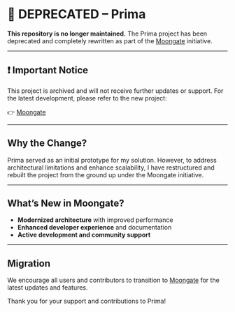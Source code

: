 # 🚨 DEPRECATED – Prima

**This repository is no longer maintained.**
The Prima project has been deprecated and completely rewritten as part of the [Moongate](https://github.com/Moongate-community/Moongate) initiative.

---

## ❗️ Important Notice

This project is archived and will not receive further updates or support.
For the latest development, please refer to the new project:

👉 [Moongate](https://github.com/Moongate-community/Moongate)

---

## Why the Change?

Prima served as an initial prototype for my solution. However, to address architectural limitations and enhance scalability, I have restructured and rebuilt the project from the ground up under the Moongate initiative.

---

## What’s New in Moongate?

- **Modernized architecture** with improved performance
- **Enhanced developer experience** and documentation
- **Active development and community support**

---

## Migration

We encourage all users and contributors to transition to [Moongate](https://github.com/Moongate-community/Moongate) for the latest updates and features.

Thank you for your support and contributions to Prima!
